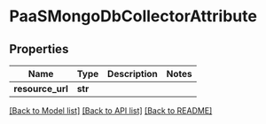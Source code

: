 # PaaSMongoDbCollectorAttribute

## Properties
Name | Type | Description | Notes
------------ | ------------- | ------------- | -------------
**resource_url** | **str** |  | 

[[Back to Model list]](../README.md#documentation-for-models) [[Back to API list]](../README.md#documentation-for-api-endpoints) [[Back to README]](../README.md)

